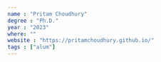 ```yaml
---
name : "Pritam Choudhury"
degree : "Ph.D."
year : "2023"
where: ""
website : "https://pritamchoudhury.github.io/"
tags : ["alum"]
---
```

